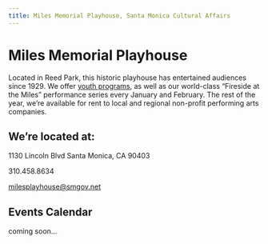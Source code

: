 ```yaml
---
title: Miles Memorial Playhouse, Santa Monica Cultural Affairs
---
```


Miles Memorial Playhouse
====================================

Located in Reed Park, this historic playhouse has entertained audiences since 1929. We offer [youth programs](https://www.facebook.com/groups/downbeat720/), as well as our world-class “Fireside at the Miles” performance series every January and February. The rest of the year, we’re available for rent to local and regional non-profit performing arts companies.


We’re located at:
-----------------

1130 Lincoln Blvd
Santa Monica, CA 90403

310.458.8634

[milesplayhouse@smgov.net](mailto:milesplayhouse@smgov.net)


Events Calendar
---------------

coming soon...

